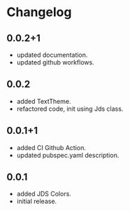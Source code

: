 # Changelog

## 0.0.2+1

- updated documentation.
- updated github workflows.

## 0.0.2

- added TextTheme.
- refactored code, init using Jds class.

## 0.0.1+1

- added CI Github Action.
- updated pubspec.yaml description.

## 0.0.1

- added JDS Colors.
- initial release.
